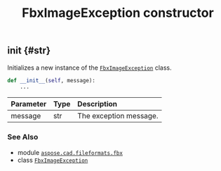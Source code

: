 ﻿---
title: FbxImageException constructor
second_title: Aspose.CAD for Python via .NET API References
description: 
type: docs
weight: 10
url: /aspose.cad.fileformats.fbx/fbximageexception/__init__/
is_root: false
---

## __init__ {#str}

Initializes a new instance of the [`FbxImageException`](/cad/python-net/aspose.cad.fileformats.fbx/fbximageexception) class.



```python
def __init__(self, message):
    ...
```


| Parameter | Type | Description |
| :- | :- | :- |
| message | str | The exception message. |



### See Also
* module [`aspose.cad.fileformats.fbx`](../../)
* class [`FbxImageException`](/cad/python-net/aspose.cad.fileformats.fbx/fbximageexception)
